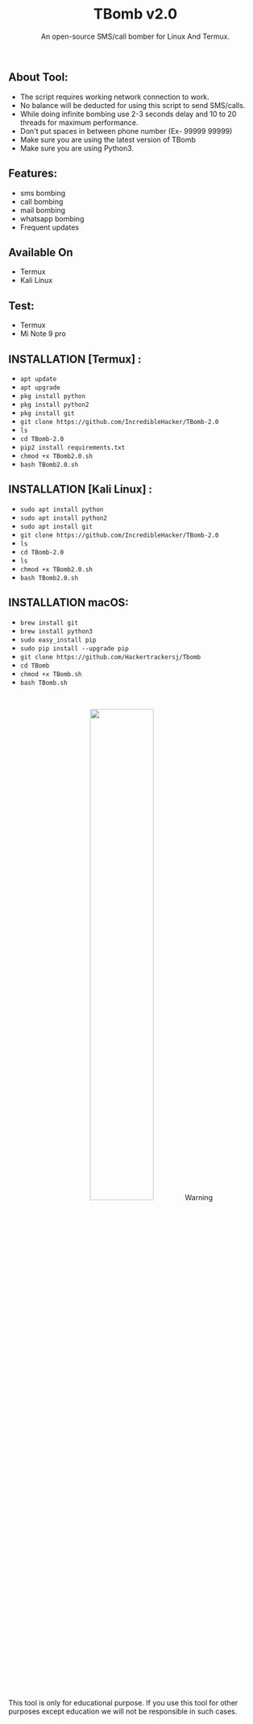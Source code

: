 <h1 align="center">TBomb v2.0</h1>
<p align="center">An open-source SMS/call bomber for Linux And Termux.</p><br>

## About Tool:

- The script requires working network connection to work.
- No balance will be deducted for using this script to send SMS/calls.
- While doing infinite bombing use 2-3 seconds delay and 10 to 20 threads for maximum performance.
- Don't put spaces in between phone number (Ex- 99999 99999)
- Make sure you are using the latest version of TBomb
- Make sure you are using Python3.

## Features:

- sms bombing
- call bombing
- mail bombing
- whatsapp bombing
- Frequent updates

## Available On
- Termux
- Kali Linux

## Test:
- Termux
- Mi Note 9 pro

## INSTALLATION [Termux] :

* `apt update`
* `apt upgrade`
* `pkg install python`
* `pkg install python2`
* `pkg install git`
* `git clone https://github.com/IncredibleHacker/TBomb-2.0`
* `ls`
* `cd TBomb-2.0`
* `pip2 install requirements.txt`
* `chmod +x TBomb2.0.sh`
* `bash TBomb2.0.sh`

## INSTALLATION [Kali Linux] :

* `sudo apt install python`
* `sudo apt install python2`
* `sudo apt install git`
* `git clone https://github.com/IncredibleHacker/TBomb-2.0`
* `ls`
* `cd TBomb-2.0`
* `ls`
* `chmod +x TBomb2.0.sh`
* `bash TBomb2.0.sh`

## INSTALLATION macOS:

* `brew install git`
* `brew install python3`
* `sudo easy_install pip`
* `sudo pip install --upgrade pip`
* `git clone https://github.com/Hackertrackersj/Tbomb`
* `cd TBomb`
* `chmod +x TBomb.sh`
* `bash TBomb.sh`

<br>
<p align="center">
<img width="50%" 
src="https://github.com/IncredibleHacker/TBomb-2.0/blob/main/master/Screenshot_2021-05-18-08-23-08-947_com.termux.jpg"



## Warning
This tool is only for educational purpose. If you use this tool for other purposes except education we will not be responsible in such cases.
